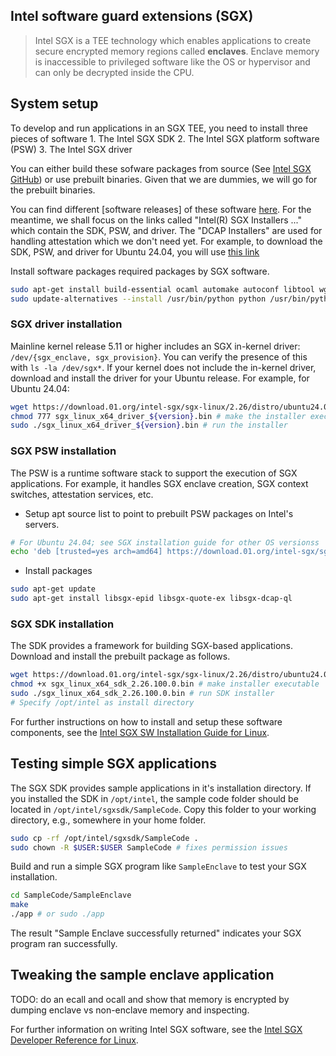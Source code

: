 ## Intel software guard extensions (SGX)
> Intel SGX is a TEE technology which enables applications to create secure encrypted memory regions called **enclaves**. 
> Enclave memory is inaccessible to privileged software like the OS or hypervisor and can only be decrypted inside the CPU.

## System setup
To develop and run applications in an SGX TEE, you need to install three pieces of software
    1. The Intel SGX SDK
    2. The Intel SGX platform software (PSW)
    3. The Intel SGX driver
   
You can either build these sofware packages from source (See [Intel SGX GitHub](https://github.com/intel/linux-sgx)) or use prebuilt binaries. Given that we are dummies, we will go for the prebuilt binaries. 

You can find different [software releases] of these software [here](). For the meantime, we shall focus on the links called "Intel(R) SGX Installers ..." which contain the SDK, PSW, and driver. The "DCAP Installers" are used for handling attestation which we don't need yet. For example, to download the SDK, PSW, and driver for Ubuntu 24.04, you will use [this link](https://download.01.org/intel-sgx/sgx-linux/2.26/distro/ubuntu24.04-server/)

Install software packages required packages by SGX software.
```bash
sudo apt-get install build-essential ocaml automake autoconf libtool wget python3 libssl-dev dkms
sudo update-alternatives --install /usr/bin/python python /usr/bin/python3 1
```
### SGX driver installation
Mainline kernel release 5.11 or higher includes an SGX in-kernel driver: `/dev/{sgx_enclave, sgx_provision}`. You can verify the presence of this with `ls -la /dev/sgx*`. If your kernel does not include the in-kernel driver, download and install the driver for your Ubuntu release. For example, for Ubuntu 24.04:
```bash
wget https://download.01.org/intel-sgx/sgx-linux/2.26/distro/ubuntu24.04-server/sgx_linux_x64_driver_1.41.bin #
chmod 777 sgx_linux_x64_driver_${version}.bin # make the installer executable
sudo ./sgx_linux_x64_driver_${version}.bin # run the installer
```

### SGX PSW installation
The PSW is a runtime software stack to support the execution of SGX applications. For example, it handles SGX enclave creation, SGX context switches, attestation services, etc.
- Setup apt source list to point to prebuilt PSW packages on Intel's servers.
```bash
# For Ubuntu 24.04; see SGX installation guide for other OS versionss
echo 'deb [trusted=yes arch=amd64] https://download.01.org/intel-sgx/sgx_repo/ubuntu noble main' | sudo tee /etc/apt/sources.list.d/intel-sgx.list
```
- Install packages
```bash 
sudo apt-get update
sudo apt-get install libsgx-epid libsgx-quote-ex libsgx-dcap-ql
```
### SGX SDK installation
The SDK provides a framework for building SGX-based applications. Download and install the prebuilt package as follows.
```bash
wget https://download.01.org/intel-sgx/sgx-linux/2.26/distro/ubuntu24.04-server/sgx_linux_x64_sdk_2.26.100.0.bin # download SDK installer
chmod +x sgx_linux_x64_sdk_2.26.100.0.bin # make installer executable
sudo ./sgx_linux_x64_sdk_2.26.100.0.bin # run SDK installer
# Specify /opt/intel as install directory
```
For further instructions on how to install and setup these software components, see the [Intel SGX SW Installation Guide for Linux](https://download.01.org/intel-sgx/latest/dcap-latest/linux/docs/Intel_SGX_SW_Installation_Guide_for_Linux.pdf).


## Testing simple SGX applications
The SGX SDK provides sample applications in it's installation directory. If you installed the SDK in `/opt/intel`, the sample code folder should be located in `/opt/intel/sgxsdk/SampleCode`. Copy this folder to your working directory, e.g., somewhere in your home folder.
```bash
sudo cp -rf /opt/intel/sgxsdk/SampleCode .
sudo chown -R $USER:$USER SampleCode # fixes permission issues 
```
Build and run a simple SGX program like `SampleEnclave` to test your SGX installation.
```bash
cd SampleCode/SampleEnclave
make 
./app # or sudo ./app
```
The result "Sample Enclave successfully returned" indicates your SGX program ran successfully.

## Tweaking the sample enclave application
TODO: do an ecall and ocall and show that memory is encrypted by dumping enclave vs non-enclave memory and inspecting. 




For further information on writing Intel SGX software, see the [Intel SGX Developer Reference for Linux]().